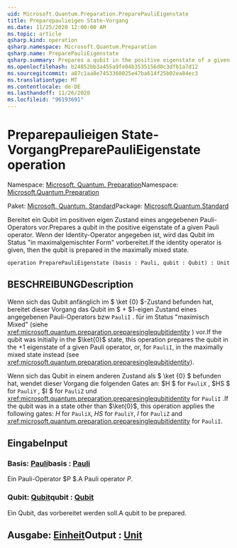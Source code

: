 ```yaml
---
uid: Microsoft.Quantum.Preparation.PreparePauliEigenstate
title: Preparepaulieigen State-Vorgang
ms.date: 11/25/2020 12:00:00 AM
ms.topic: article
qsharp.kind: operation
qsharp.namespace: Microsoft.Quantum.Preparation
qsharp.name: PreparePauliEigenstate
qsharp.summary: Prepares a qubit in the positive eigenstate of a given Pauli operator. If the identity operator is given, then the qubit is prepared in the maximally mixed state.
ms.openlocfilehash: b24852bb3a455a9fe04b3535156d0c3dfb1a7d12
ms.sourcegitcommit: a87c1aa8e7453360025e47ba614f25b02ea84ec3
ms.translationtype: MT
ms.contentlocale: de-DE
ms.lasthandoff: 11/26/2020
ms.locfileid: "96193691"
---
```

# <a name="preparepaulieigenstate-operation"></a><span data-ttu-id="14e2f-102">Preparepaulieigen State-Vorgang</span><span class="sxs-lookup"><span data-stu-id="14e2f-102">PreparePauliEigenstate operation</span></span>

<span data-ttu-id="14e2f-103">Namespace: [Microsoft. Quantum. Preparation](xref:Microsoft.Quantum.Preparation)</span><span class="sxs-lookup"><span data-stu-id="14e2f-103">Namespace: [Microsoft.Quantum.Preparation](xref:Microsoft.Quantum.Preparation)</span></span>

<span data-ttu-id="14e2f-104">Paket: [Microsoft. Quantum. Standard](https://nuget.org/packages/Microsoft.Quantum.Standard)</span><span class="sxs-lookup"><span data-stu-id="14e2f-104">Package: [Microsoft.Quantum.Standard](https://nuget.org/packages/Microsoft.Quantum.Standard)</span></span>


<span data-ttu-id="14e2f-105">Bereitet ein Qubit im positiven eigen Zustand eines angegebenen Pauli-Operators vor.</span><span class="sxs-lookup"><span data-stu-id="14e2f-105">Prepares a qubit in the positive eigenstate of a given Pauli operator.</span></span>
<span data-ttu-id="14e2f-106">Wenn der Identity-Operator angegeben ist, wird das Qubit im Status "in maximalgemischter Form" vorbereitet.</span><span class="sxs-lookup"><span data-stu-id="14e2f-106">If the identity operator is given, then the qubit is prepared in the maximally mixed state.</span></span>

```qsharp
operation PreparePauliEigenstate (basis : Pauli, qubit : Qubit) : Unit
```


## <a name="description"></a><span data-ttu-id="14e2f-107">BESCHREIBUNG</span><span class="sxs-lookup"><span data-stu-id="14e2f-107">Description</span></span>

<span data-ttu-id="14e2f-108">Wenn sich das Qubit anfänglich im $ \ket {0} $-Zustand befunden hat, bereitet dieser Vorgang das Qubit im $ + $1-eigen Zustand eines angegebenen Pauli-Operators bzw `PauliI` . für im Status "maximisch Mixed" (siehe <xref:microsoft.quantum.preparation.preparesinglequbitidentity> ) vor.</span><span class="sxs-lookup"><span data-stu-id="14e2f-108">If the qubit was initially in the $\ket{0}$ state, this operation prepares the qubit in the $+1$ eigenstate of a given Pauli operator, or, for `PauliI`, in the maximally mixed state instead (see <xref:microsoft.quantum.preparation.preparesinglequbitidentity>).</span></span>

<span data-ttu-id="14e2f-109">Wenn sich das Qubit in einem anderen Zustand als $ \ket {0} $ befunden hat, wendet dieser Vorgang die folgenden Gates an: $H $ for `PauliX` , $HS $ for `PauliY` , $I $ for `PauliZ` und <xref:microsoft.quantum.preparation.preparesinglequbitidentity> for `PauliI` .</span><span class="sxs-lookup"><span data-stu-id="14e2f-109">If the qubit was in a state other than $\ket{0}$, this operation applies the following gates: $H$ for `PauliX`, $HS$ for `PauliY`, $I$ for `PauliZ` and <xref:microsoft.quantum.preparation.preparesinglequbitidentity> for `PauliI`.</span></span>

## <a name="input"></a><span data-ttu-id="14e2f-110">Eingabe</span><span class="sxs-lookup"><span data-stu-id="14e2f-110">Input</span></span>

### <a name="basis--pauli"></a><span data-ttu-id="14e2f-111">Basis: [Pauli](xref:microsoft.quantum.lang-ref.pauli)</span><span class="sxs-lookup"><span data-stu-id="14e2f-111">basis : [Pauli](xref:microsoft.quantum.lang-ref.pauli)</span></span>

<span data-ttu-id="14e2f-112">Ein Pauli-Operator $P $.</span><span class="sxs-lookup"><span data-stu-id="14e2f-112">A Pauli operator $P$.</span></span>


### <a name="qubit--qubit"></a><span data-ttu-id="14e2f-113">Qubit: [Qubit](xref:microsoft.quantum.lang-ref.qubit)</span><span class="sxs-lookup"><span data-stu-id="14e2f-113">qubit : [Qubit](xref:microsoft.quantum.lang-ref.qubit)</span></span>

<span data-ttu-id="14e2f-114">Ein Qubit, das vorbereitet werden soll.</span><span class="sxs-lookup"><span data-stu-id="14e2f-114">A qubit to be prepared.</span></span>



## <a name="output--unit"></a><span data-ttu-id="14e2f-115">Ausgabe: [Einheit](xref:microsoft.quantum.lang-ref.unit)</span><span class="sxs-lookup"><span data-stu-id="14e2f-115">Output : [Unit](xref:microsoft.quantum.lang-ref.unit)</span></span>

